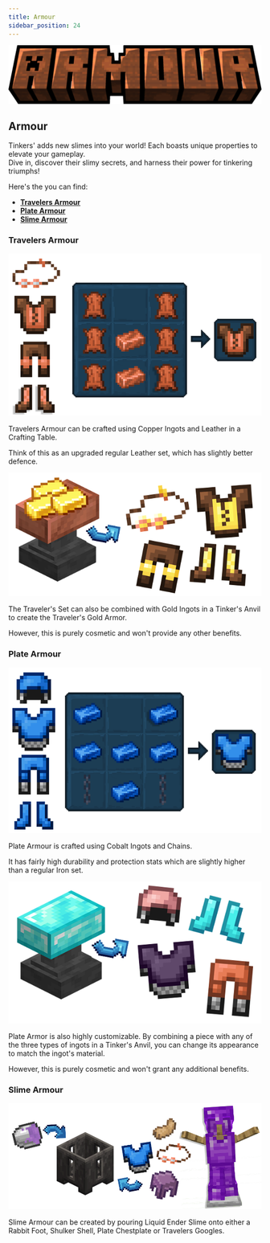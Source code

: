 ```yaml
---
title: Armour
sidebar_position: 24
---
```


![Armour](../../_assets/images/tinkers-armour.png)

## Armour

Tinkers' adds new slimes into your world! Each boasts unique properties to elevate your gameplay.  
Dive in, discover their slimy secrets, and harness their power for tinkering triumphs!

Here's the you can find: 
 - [**Travelers Armour**](#travelers-armour)
 - [**Plate Armour**](#plate-armour)
 - [**Slime Armour**](#slime-armour)


### Travelers Armour

![Travelers Armour](../../_assets/images/tinkers-travelers_armour.png)

Travelers Armour can be crafted using Copper Ingots and Leather in a Crafting Table.

Think of this as an upgraded regular Leather set, which has slightly better defence.

![Gold Travelers Armour](../../_assets/images/tinkers-travelers_armour_gold.png)

The Traveler's Set can also be combined with Gold Ingots in a Tinker's Anvil to create the Traveler's Gold Armor. 

However, this is purely cosmetic and won't provide any other benefits.

### Plate Armour

![Plate Armour](../../_assets/images/tinkers-plate_armour.png)

Plate Armour is crafted using Cobalt Ingots and Chains.

It has fairly high durability and protection stats which are slightly higher than a regular Iron set.

![Plate Armour](../../_assets/images/tinkers-plate_armour2.png)

Plate Armor is also highly customizable. By combining a piece with any of the three types of ingots in a Tinker's Anvil, you can change its appearance to match the ingot's material. 

However, this is purely cosmetic and won't grant any additional benefits.

### Slime Armour

![Slime Armour](../../_assets/images/tinkers-slime_armour.webp)

Slime Armour can be created by pouring Liquid Ender Slime onto either a Rabbit Foot, Shulker Shell, Plate Chestplate or Travelers Googles.